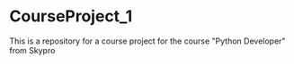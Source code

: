 # CourseProject_1
This is a repository for a course project for the course "Python Developer" from Skypro
